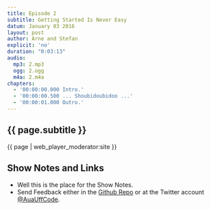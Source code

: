 ```yaml
---
title: Episode 2
subtitle: Getting Started Is Never Easy
datum: January 03 2016
layout: post
author: Arne and Stefan
explicit: 'no'
duration: "0:03:13"
audio:
  mp3: 2.mp3
  ogg: 2.ogg
  m4a: 2.m4a
chapters:
  - '00:00:00.000 Intro.'
  - '00:00:00.500 ... Shoubidoubidoo ...'
  - '00:00:01.000 Outro.'
---
```


## {{ page.subtitle }}

{{ page | web_player_moderator:site }}

## Show Notes and Links

  * Well this is the place for the Show Notes.
  * Send Feedback either in the [Github Repo](https://github.com/haslinger/jekyll-octopod) or at the Twitter account [@AuaUffCode](http://twitter.com/@AuaUffCode).
